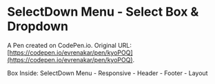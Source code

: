 # SelectDown Menu - Select Box & Dropdown

A Pen created on CodePen.io. Original URL: [https://codepen.io/evrenakar/pen/kyoPOQ](https://codepen.io/evrenakar/pen/kyoPOQ).

Box Inside: SelectDown Menu - Responsive - Header - Footer - Layout